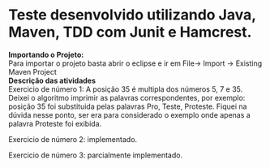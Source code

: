 Teste desenvolvido utilizando Java, Maven, TDD com Junit e Hamcrest.
=========================
<b>Importando o Projeto:</b><br/>
  Para importar o projeto basta abrir o eclipse e ir em File-> Import -> Existing Maven Project
  <br/>
<b>Descrição das atividades</b><br/>
Exercicio de número 1: A posição 35 é multipla dos números 5, 7 e 35. Deixei o algoritmo imprimir as palavras correspondentes, por exemplo: posição 35 foi substituida pelas palavras Pro, Teste, Proteste. Fiquei na dúvida nesse ponto, ser era para considerado o exemplo onde apenas a palavra Proteste foi exibida.

Exercicio de número 2: implementado.

Exercicio de número 3: parcialmente implementado.

